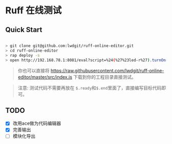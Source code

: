 # Ruff 在线测试

## Quick Start

```sh

> git clone git@github.com:lwdgit/ruff-online-editor.git
> cd ruff-online-editor
> rap deploy -s
> open http://192.168.78.1:8081/eval?script=%24(%27%23led-r%27).turnOn()

```

> 你也可以直接将 https://raw.githubusercontent.com/lwdgit/ruff-online-editor/master/src/index.js 下载到你的工程目录直接测试。
 
> 注意: 测试代码不需要再放在 `$.ready`和`$.end`里面了，直接编写目标代码即可。

## TODO

  - [x] 改用ace做为代码编辑器
  - [x] 完善输出
  - [ ] 模块化导出
